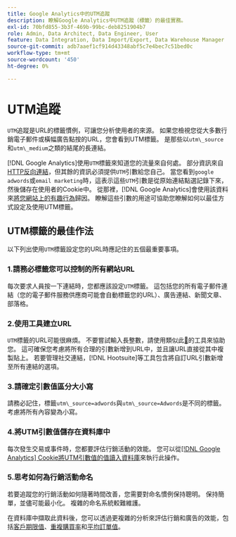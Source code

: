 ```yaml
---
title: Google Analytics中的UTM追蹤
description: 瞭解Google Analytics中UTM追蹤（標籤）的最佳實務。
exl-id: 70bfd855-3b3f-469b-99bc-deb8251904b7
role: Admin, Data Architect, Data Engineer, User
feature: Data Integration, Data Import/Export, Data Warehouse Manager
source-git-commit: adb7aaef1cf914d43348abf5c7e4bec7c51bed0c
workflow-type: tm+mt
source-wordcount: '450'
ht-degree: 0%

---
```


# UTM追蹤

`UTM`追蹤是URL的標籤慣例，可讓您分析使用者的來源。 如果您檢視您從大多數行銷電子郵件或橫幅廣告點按的URL，您會看到UTM標籤。 是那些以`utm\_source`和`utm\_medium`之類的結尾的長連結。

[!DNL Google Analytics]使用`UTM`標籤來知道您的流量來自何處。 部分資訊來自[HTTP反向連結](https://en.wikipedia.org/wiki/HTTP_referer)，但其餘的資訊必須提供`UTM`引數給您自己。 當您看到`google adwords`或`email marketing`時，這表示這些`UTM`引數是從原始連結點選記錄下來，然後儲存在使用者的Cookie中。 從那裡，[!DNL Google Analytics]會使用該資料來[將您網站上的有趣行為](../data-analyst/analysis/google-track-user-acq.md)歸因。 瞭解這些引數的用途可協助您瞭解如何以最佳方式設定及使用UTM標籤。

## UTM標籤的最佳作法

以下列出使用`UTM`標籤設定您的URL時應記住的五個最重要事項。

### 1.請務必標籤您可以控制的所有網站URL

每次要求人員按一下連結時，您都應該設定`UTM`標籤。 這包括您的所有電子郵件連結（您的電子郵件服務供應商可能會自動標籤您的URL）、廣告連結、新聞文章、部落格。

### 2.使用工具建立URL

`UTM`標籤的URL可能很麻煩。 不要嘗試輸入長整數，請使用類似此[&#128279;](https://support.google.com/analytics/answer/1033867?hl=en)的工具來協助您。 這可確保您考慮將所有合理的引數新增到URL中，並且讓URL直接從其中複製貼上。 若要管理社交連結，[!DNL Hootsuite]等工具包含將自訂URL引數新增至所有連結的選項。

### 3.請確定引數值區分大小寫

請務必記住，標籤`utm\_source=adwords`與`utm\_source=Adwords`是不同的標籤。 考慮將所有內容變為小寫。

### 4.將UTM引數值儲存在資料庫中

每次發生交易或事件時，您都要評估行銷活動的效能。 您可以從[[!DNL Google Analytics] Cookie將UTM引數值的值讀入資料庫](../data-analyst/analysis/google-track-user-acq.md)來執行此操作。

### 5.思考如何為行銷活動命名

若要追蹤您的行銷活動如何隨著時間改善，您需要對命名慣例保持聰明。 保持簡單，並儘可能最小化。 複雜的命名系統較難維護。

在資料庫中擷取此資料後，您可以透過更複雜的分析來評估行銷和廣告的效能，包括[客戶期限值](../data-analyst/analysis/ess-expected-ltv.md)、[重複購買率](../data-analyst/analysis/repurchase-behavior.md)和[平均訂單值](../data-analyst/analysis/basic-analytics.md)。
